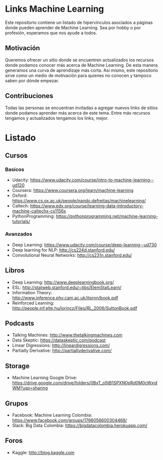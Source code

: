 # Links Machine Learning

Este repositorio contiene un listado de hipervínculos asociados a páginas donde pueden aprender de Machine Learning. Sea por hobby o por profesión, esperamos que nos ayude a todos.

## Motivación

Queremos ofrecer un sitio donde se encuentren actualizados los recursos donde podamos conocer más acerca de Machine Learning. De esta manera generamos una curva de aprendizaje más corta. Así mismo, este repositorio sirve como un medio de motivación para quienes no conocen y tampoco saben por dónde empezar.

## Contribuciones
Todas las personas se encuentran invitadas a agregar nuevos links de sitios donde podamos aprender más acerca de este tema. Entre más recursos tengamos y actualizados tengamos los links, mejor.

# Listado
## Cursos
### Basicos
* Udacity: https://www.udacity.com/course/intro-to-machine-learning--ud120
* Coursera: https://www.coursera.org/learn/machine-learning
* Oxford: https://www.cs.ox.ac.uk/people/nando.defreitas/machinelearning/
* Caltech: https://www.edx.org/course/learning-data-introductory-machine-caltechx-cs1156x
* PythonProgramming: https://pythonprogramming.net/machine-learning-tutorials/

### Avanzados
* Deep Learning: https://www.udacity.com/course/deep-learning--ud730
* Deep learning for NLP: http://cs224d.stanford.edu/
* Convolutional Neural Networks: http://cs231n.stanford.edu/

## Libros
* Deep Learning: http://www.deeplearningbook.org/
* ESL: http://statweb.stanford.edu/~tibs/ElemStatLearn/
* Information Theory: http://www.inference.phy.cam.ac.uk/itprnn/book.pdf
* Reinforced Learning: http://people.inf.elte.hu/lorincz/Files/RL_2006/SuttonBook.pdf

## Podcasts
* Talking Machines: http://www.thetalkingmachines.com
* Data Skeptic: https://dataskeptic.com/podcast
* Linear Digressions: http://lineardigressions.com/
* Partially Derivative: http://partiallyderivative.com/

## Storage
* Machine Learning Google Drive: https://drive.google.com/drive/folders/0BxT_o5tB1SPXN0pRd0M0cWxjdWM?usp=sharing

## Grupos
* Facebook: Machine Learning Colombia: https://www.facebook.com/groups/1766056600304468/
* Slack: Big Data Colombia: https://bigdatacolombia.herokuapp.com/

## Foros
* Kaggle: http://blog.kaggle.com
